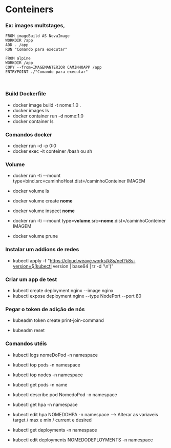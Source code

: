 <h1> Conteiners </h1>

### Ex: images multstages, 
```
FROM imageBuild AS NovaImage
WORKDIR /app
ADD . /app
RUN "Comando para executar"

FROM alpine
WORKDIR /app
COPY --from=IMAGEMANTERIOR CAMINHOAPP /app
ENTRYPOINT ./"Comando para executar"



```
### Build Dockerfile
* docker image build -t nome:1.0 .
* docker images ls
* docker container run -d nome:1.0
* docker container ls



### Comandos docker 

* docker run -d -p 0:0
* docker exec -it conteiner /bash ou sh

### Volume


* docker run -ti --mount type=bind.src=caminhoHost.dist=/caminhoConteiner IMAGEM

* docker volume ls

* docker volume create **nome**

* docker volume inspect **nome**


* docker run -ti --mount type=**volume**.src=**nome**.dist=/caminhoConteiner IMAGEM


 


* docker volume prune
 
### Instalar um addions de redes

* kubectl apply -f "https://cloud.weave.works/k8s/net?k8s-version=$(kubectl version | base64 | tr -d '\n')"
 
 
### Criar um app de test
* kubectl create deployment nginx --image nginx
* kubectl expose deployment nginx --type NodePort --port 80


### Pegar o token de adição de nós 

* kubeadm  token create print-join-command
 
* kubeadm reset 

### Comandos utéis 
* kubectl logs nomeDoPod -n namespace


* kubectl top pods -n namespace

* kubectl top nodes -n namespace

* kubectl get pods -n name 
* kubectl describe pod NomedoPod -n namespace


* kubectl get hpa -n namespace

* kubectl edit hpa  NOMEDOHPA -n namespace -->  Alterar as variaveis target / max e min / current e desired


* kubectl get deployments -n namespace

* kubectl edit deployments NOMEDODEPLOYMENTS -n namespace



